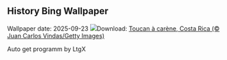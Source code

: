 ## History Bing Wallpaper
Wallpaper date: 2025-09-23
![](https://www.bing.com/th?id=OHR.ToucanForest_FR-FR5096547078_UHD.jpg&w=1000)Download: [Toucan à carène, Costa Rica (© Juan Carlos Vindas/Getty Images)](https://www.bing.com/th?id=OHR.ToucanForest_FR-FR5096547078_UHD.jpg)

Auto get programm by LtgX

